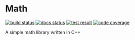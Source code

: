 # Math

[![build status](https://img.shields.io/github/actions/workflow/status/threeal/math/build.yml?branch=main)](https://github.com/threeal/math/actions/workflows/build.yml)
[![docs status](https://img.shields.io/readthedocs/math-cpp)](https://readthedocs.org/projects/math-cpp/builds)
[![test result](https://img.shields.io/testspace/pass-ratio/threeal/threeal:math/main)](https://threeal.testspace.com)
[![code coverage](https://img.shields.io/coveralls/github/threeal/math/main)](https://coveralls.io/github/threeal/math)

A simple math library written in C++
